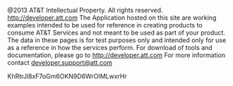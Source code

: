 @2013 AT&T Intellectual Property. All rights reserved. http://developer.att.com The Application hosted on this site are working examples intended to be used for reference in creating products to consume AT&T Services and not meant to be used as part of your product. The data in these pages is for test purposes only and intended only for use as a reference in how the services perform. For download of tools and documentation, please go to http://developer.att.com For more information contact developer.support@att.com

KhRtrJl8xF7oGm6OKN9D6WrOIMLwxrHr
